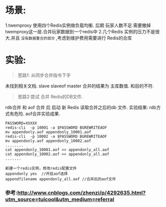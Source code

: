 # 场景:

1.twemproxy 使用四个Redis实例做负载均衡. 后期 玩家人数不足.需要撤掉 twemproxy这一层.合并玩家数据到一个redis中
2.几个Redis 实例的压力不是很大.并且 `没有数据重合的部分` ,考虑到维护费用需要进行 Redis的合库

# 实验:

> 思路1: 从同步合并指令下手

未找到相关文档.  slave slaveof master 合并的结果为 主库数值.  和目的不符. 

> 思路2:尝试 合并 Redis的DB文件. 

rdb合并 和  aof 合并 后 启动 新 Redis 读取合并之后的db 文件.
实验结果: rdb方式有危险. aof合并实验成果.

	PASSWORD=XXXXX
	redis-cli  -p 10001 -a $PASSWORD BGREWRITEAOF
	mv appendonly.aof appendonly_10001.aof
	redis-cli  -p 10002 -a $PASSWORD BGREWRITEAOF
	mv appendonly.aof appendonly_10002.aof
	........
	cat appendonly_10001.aof >> appendonly_all.aof
	cat appendonly_10002.aof >> appendonly_all.aof
	.......

	新建一个redis实例，修改redis配置文件
	appendonly yes  //开启aof选择
	appendfilename appendonly_all.aof //合并后的aof文件

### 参考:http://www.cnblogs.com/zhenzi/p/4292635.html?utm_source=tuicool&utm_medium=referral


